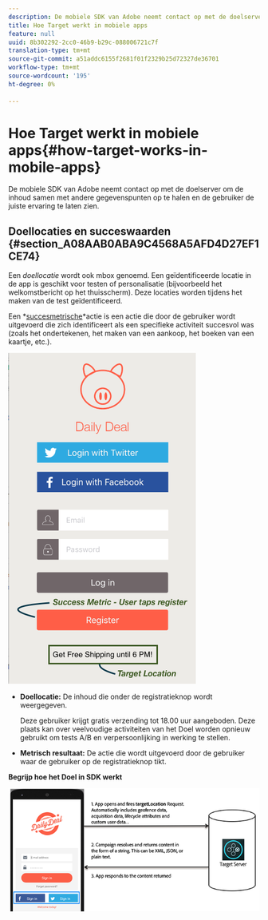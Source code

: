 ```yaml
---
description: De mobiele SDK van Adobe neemt contact op met de doelserver om de inhoud samen met andere gegevenspunten op te halen en de gebruiker de juiste ervaring te laten zien.
title: Hoe Target werkt in mobiele apps
feature: null
uuid: 8b302292-2cc0-46b9-b29c-088006721c7f
translation-type: tm+mt
source-git-commit: a51addc6155f2681f01f2329b25d72327de36701
workflow-type: tm+mt
source-wordcount: '195'
ht-degree: 0%

---
```



# Hoe Target werkt in mobiele apps{#how-target-works-in-mobile-apps}

De mobiele SDK van Adobe neemt contact op met de doelserver om de inhoud samen met andere gegevenspunten op te halen en de gebruiker de juiste ervaring te laten zien.

## Doellocaties en succeswaarden {#section_A08AAB0ABA9C4568A5AFD4D27EF1CE74}

Een *doellocatie* wordt ook mbox genoemd. Een geïdentificeerde locatie in de app is geschikt voor testen of personalisatie (bijvoorbeeld het welkomstbericht op het thuisscherm). Deze locaties worden tijdens het maken van de test geïdentificeerd.

Een *[succesmetrische](../c-activities/r-success-metrics/success-metrics.md#reference_D011575C85DA48E989A244593D9B9924)*actie is een actie die door de gebruiker wordt uitgevoerd die zich identificeert als een specifieke activiteit succesvol was (zoals het ondertekenen, het maken van een aankoop, het boeken van een kaartje, etc.).

![](assets/mobile-target-location.png)

* **Doellocatie:** De inhoud die onder de registratieknop wordt weergegeven.

   Deze gebruiker krijgt gratis verzending tot 18.00 uur aangeboden. Deze plaats kan over veelvoudige activiteiten van het Doel worden opnieuw gebruikt om tests A/B en verpersoonlijking in werking te stellen.

* **Metrisch resultaat:** De actie die wordt uitgevoerd door de gebruiker waar de gebruiker op de registratieknop tikt.

**Begrijp hoe het Doel in SDK werkt**

![](assets/how-target-mobile-works.png)

